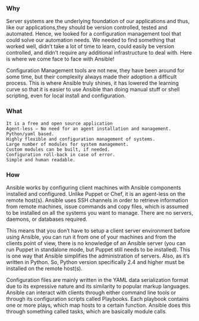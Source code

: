 ### Why

Server systems are the underlying foundation of our applications and thus, like our applications,they should be version
controlled, tested and automated. Hence, we looked for a configuration management tool that could solve our 
automation needs. We needed to find something that worked well, didn’t take a lot of time to learn,
could easily be version controlled, and didn’t require any additional infrastructure to deal with.
Here is where we come face to face with Ansible!

Configuration Management tools are not new, they have been around for some time, but their complexity always made their 
adoption a difficult process. This is where Ansible truly shines, it has lowered the learning curve so that it is 
easier to use Ansible than doing manual stuff or shell scripting, even for local install and configuration.

### What

    It is a free and open source application
    Agent-less — No need for an agent installation and management.
    Python/yaml based.
    Highly flexible and configuration management of systems.
    Large number of modules for system management.
    Custom modules can be built, if needed.
    Configuration roll-back in case of error.
    Simple and human readable.

### How

Ansible works by configuring client machines with Ansible components installed and configured. 
Unlike Puppet or Chef, it is an agent-less on the remote host(s). 
Ansible uses SSH channels in order to retrieve information from remote machines, issue commands and copy files, 
which is assumed to be installed on all the systems you want to manage.
There are no servers, daemons, or databases required.

This means that you don’t have to setup a client server environment before using Ansible, 
you can run it from one of your machines and from the clients point of view, there is no knowledge of an Ansible server
(you can run Puppet in standalone mode, but Puppet still needs to be installed). 
This is one way that Ansible simplifies the administration of servers.
Also, as it’s written in Python. So, Python version specifically 2.4 and higher must be installed on the remote host(s).

Configuration files are mainly written in the YAML data serialization format due to its expressive nature
and its similarity to popular markup languages. Ansible can interact with clients through either command line tools
or through its configuration scripts called Playbooks.
Each playbook contains one or more plays, which map hosts to a certain function. Ansible does this through something called tasks, which are basically module calls.
